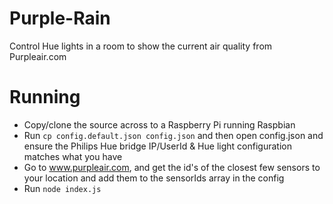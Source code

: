 # Purple-Rain
Control Hue lights in a room to show the current air quality from Purpleair.com

# Running
- Copy/clone the source across to a Raspberry Pi running Raspbian
- Run ```cp config.default.json config.json``` and then open config.json and ensure the Philips Hue bridge IP/UserId & Hue light configuration matches what you have
- Go to www.purpleair.com, and get the id's of the closest few sensors to your location and add them to the sensorIds array in the config
- Run ```node index.js```

